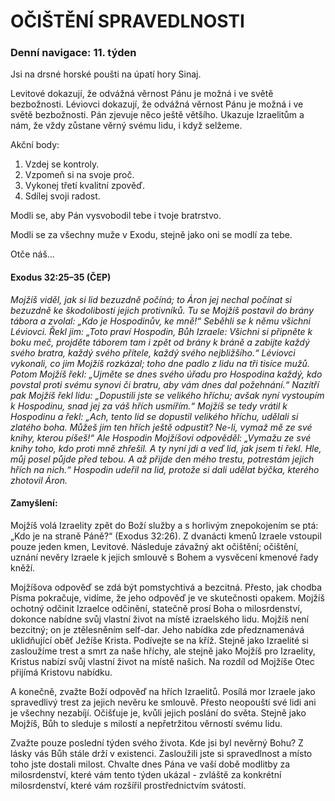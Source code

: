 # OČIŠTĚNÍ SPRAVEDLNOSTI

### Denní navigace: 11. týden

Jsi na drsné horské poušti na úpatí hory Sinaj.

Levitové dokazují, že odvážná věrnost Pánu je možná i ve světě bezbožnosti. Léviovci dokazují, že odvážná věrnost Pánu je možná i ve světě bezbožnosti. Pán zjevuje něco ještě většího. Ukazuje Izraelitům a nám, že vždy zůstane věrný svému lidu, i když selžeme.

Akční body:
1. Vzdej se kontroly.
2. Vzpomeň si na svoje proč.
3. Vykonej třetí kvalitní zpověď.
4. Sdílej svoji radost.

Modli se, aby Pán vysvobodil tebe i tvoje bratrstvo.

Modli se za všechny muže v Exodu, stejně jako oni se modlí za tebe.

Otče náš...

#### Exodus 32:25–35 (ČEP)
*Mojžíš viděl, jak si lid bezuzdně počíná; to Áron jej nechal počínat si bezuzdně ke škodolibosti jejich protivníků. Tu se Mojžíš postavil do brány tábora a zvolal: „Kdo je Hospodinův, ke mně!“ Seběhli se k němu všichni Léviovci. Řekl jim: „Toto praví Hospodin, Bůh Izraele: Všichni si připněte k boku meč, projděte táborem tam i zpět od brány k bráně a zabijte každý svého bratra, každý svého přítele, každý svého nejbližšího.“ Léviovci vykonali, co jim Mojžíš rozkázal; toho dne padlo z lidu na tři tisíce mužů. Potom Mojžíš řekl: „Ujměte se dnes svého úřadu pro Hospodina každý, kdo povstal proti svému synovi či bratru, aby vám dnes dal požehnání.“ Nazítří pak Mojžíš řekl lidu: „Dopustili jste se velikého hříchu; avšak nyní vystoupím k Hospodinu, snad jej za váš hřích usmířím.“ Mojžíš se tedy vrátil k Hospodinu a řekl: „Ach, tento lid se dopustil velikého hříchu, udělali si zlatého boha. Můžeš jim ten hřích ještě odpustit? Ne-li, vymaž mě ze své knihy, kterou píšeš!“ Ale Hospodin Mojžíšovi odpověděl: „Vymažu ze své knihy toho, kdo proti mně zhřešil. A ty nyní jdi a veď lid, jak jsem ti řekl. Hle, můj posel půjde před tebou. A až přijde den mého trestu, potrestám jejich hřích na nich.“ Hospodin udeřil na lid, protože si dali udělat býčka, kterého zhotovil Áron.*

#### Zamyšlení:
Mojžíš volá Izraelity zpět do Boží služby a s horlivým znepokojením se ptá: „Kdo je na straně Páně?“ (Exodus 32:26). Z dvanácti kmenů Izraele vstoupil pouze jeden kmen, Levitové. Následuje závažný akt očištění; očištění, uznání nevěry Izraele k jejich smlouvě s Bohem a vysvěcení kmenové řady kněží.

Mojžíšova odpověď se zdá být pomstychtivá a bezcitná. Přesto, jak chodba Písma pokračuje, vidíme, že jeho odpověď je ve skutečnosti opakem. Mojžíš ochotný odčinit Izraelce odčinění, statečně prosí Boha o milosrdenství, dokonce nabídne svůj vlastní život na místě izraelského lidu. Mojžíš není bezcitný; on je ztělesněním self-dar. Jeho nabídka zde předznamenává uklidňující oběť Ježíše Krista. Podívejte se na kříž. Stejně jako Izraelité si zasloužíme trest a smrt za naše hříchy, ale stejně jako Mojžíš pro Izraelity, Kristus nabízí svůj vlastní život na místě našich. Na rozdíl od Mojžíše Otec přijímá Kristovu nabídku.

A konečně, zvažte Boží odpověď na hřích Izraelitů. Posílá mor Izraele jako spravedlivý trest za jejich nevěru ke smlouvě. Přesto neopouští své lidi ani je všechny nezabíjí. Očišťuje je, kvůli jejich poslání do světa. Stejně jako Mojžíš, Bůh to sleduje s milostí a nepřetržitou věrností svému lidu.

Zvažte pouze poslední týden svého života. Kde jsi byl nevěrný Bohu? Z lásky vás Bůh stále drží v existenci. Zasloužili jste si spravedlnost a místo toho jste dostali milost. Chvalte dnes Pána ve vaší době modlitby za milosrdenství, které vám tento týden ukázal - zvláště za konkrétní milosrdenství, které vám rozšířil prostřednictvím svátostí.
